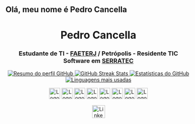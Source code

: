 <h2 align="left">Olá, meu nome é Pedro Cancella</h2>

<h1 align="center">Pedro Cancella</h1>
<h3 align="center">
  Estudante de TI - <a href="https://www.faeterj-petropolis.edu.br/ensino-superior">FAETERJ</a> / Petrópolis - Residente TIC Software em <a href="https://serratec.org/residencia/index.html">SERRATEC</a>
</h3>

<p align="center">
  <a href="https://github.com/cancellap">
    <img src="http://github-profile-summary-cards.vercel.app/api/cards/profile-details?username=cancellap&theme=dark" alt="Resumo do perfil GitHub" />
  </a>
  <a href="https://github.com/cancellap">
    <img src="https://github-readme-streak-stats.herokuapp.com/?user=cancellap&hide_border=true&card_width=338&theme=dark" alt="GitHub Streak Stats" />
  </a>
  <a href="https://github.com/cancellap">
    <img src="http://github-profile-summary-cards.vercel.app/api/cards/stats?username=cancellap&theme=dark" alt="Estatísticas do GitHub" />
  </a>
  <br>
  <a href="https://github.com/cancellap">
    <img src="https://github-readme-stats.vercel.app/api/top-langs?username=cancellap&layout=compact&hide_border=true&theme=dark" alt="Linguagens mais usadas" />
  </a>
</p>

<div align="center">
  <img src="https://cdn.jsdelivr.net/gh/devicons/devicon/icons/javascript/javascript-plain.svg" height="30" alt="Logo do JavaScript" />
  <img src="https://cdn.jsdelivr.net/gh/devicons/devicon/icons/typescript/typescript-plain.svg" height="30" alt="Logo do TypeScript" />
  <img src="https://cdn.jsdelivr.net/gh/devicons/devicon/icons/react/react-original.svg" height="30" alt="Logo do React" />
  <img src="https://cdn.jsdelivr.net/gh/devicons/devicon/icons/html5/html5-plain.svg" height="30" alt="Logo do HTML5" />
  <img src="https://cdn.jsdelivr.net/gh/devicons/devicon/icons/css3/css3-plain.svg" height="30" alt="Logo do CSS3" />
  <img src="https://cdn.jsdelivr.net/gh/devicons/devicon/icons/java/java-original.svg" height="30" alt="Logo do Java" />
  <img src="https://cdn.jsdelivr.net/gh/devicons/devicon/icons/git/git-original.svg" height="30" alt="Logo do Git" />
  <img src="https://cdn.jsdelivr.net/gh/devicons/devicon/icons/postgresql/postgresql-plain.svg" height="30" alt="Logo do PostgreSQL" />
</div>

<p align="center">
  <a href="https://www.linkedin.com/in/cancellapedro/" target="_blank">
    <img src="https://img.shields.io/static/v1?message=LinkedIn&logo=linkedin&label=&color=0077B5&logoColor=white&style=for-the-badge" height="35" alt="LinkedIn Logo" />
  </a>
</p>
